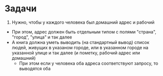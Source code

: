 Задачи
======

1. Нужно, чтобы у каждого человека был домашний адрес и рабочий
  * При этом, адрес должен быть отдельным типом с полями "страна", "город", "улица" и так далее
  * А книга должна уметь выводить (на стандартный вывод) список людей, живущих в указаном городе, или в указанном городе на указанной улице и так далее (и пометку, рабочий адрес или домашний)
    * При этом если у человека оба адреса соответствуют запросу, то выводятся оба